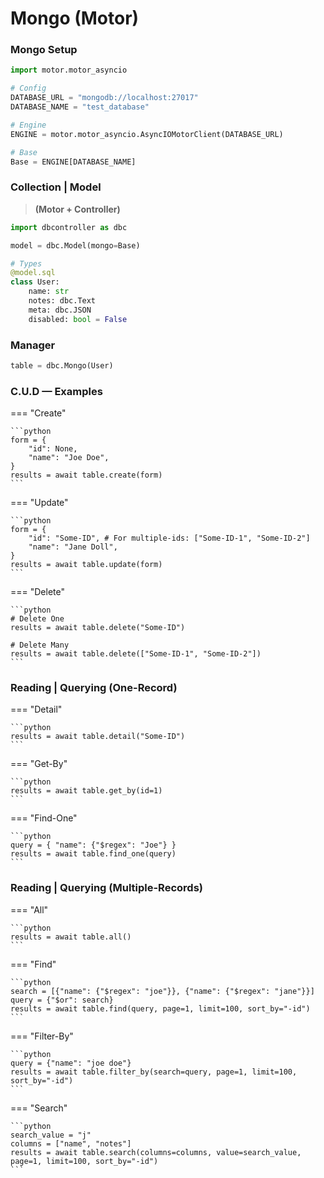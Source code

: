 # Mongo (Motor)

### Mongo Setup

```python
import motor.motor_asyncio

# Config
DATABASE_URL = "mongodb://localhost:27017"
DATABASE_NAME = "test_database"

# Engine
ENGINE = motor.motor_asyncio.AsyncIOMotorClient(DATABASE_URL)

# Base
Base = ENGINE[DATABASE_NAME]
```

### Collection | Model

> **(Motor + Controller)**

```python
import dbcontroller as dbc

model = dbc.Model(mongo=Base)

# Types
@model.sql
class User:
    name: str
    notes: dbc.Text
    meta: dbc.JSON
    disabled: bool = False
```

### Manager

```python
table = dbc.Mongo(User)
```

### **C.U.D** — Examples

=== "Create"

    ```python
    form = {
        "id": None,
        "name": "Joe Doe",
    }
    results = await table.create(form)
    ```

=== "Update"

    ```python
    form = {
        "id": "Some-ID", # For multiple-ids: ["Some-ID-1", "Some-ID-2"]
        "name": "Jane Doll",
    }
    results = await table.update(form)
    ```

=== "Delete"

    ```python
    # Delete One
    results = await table.delete("Some-ID")

    # Delete Many
    results = await table.delete(["Some-ID-1", "Some-ID-2"])
    ```

### **Reading** | Querying (**One**-Record)

=== "Detail"

    ```python
    results = await table.detail("Some-ID")
    ```

=== "Get-By"

    ```python
    results = await table.get_by(id=1)
    ```

=== "Find-One"

    ```python
    query = { "name": {"$regex": "Joe"} }
    results = await table.find_one(query)
    ```

### **Reading** | Querying (**Multiple**-Records)

=== "All"

    ```python
    results = await table.all()
    ```

=== "Find"

    ```python
    search = [{"name": {"$regex": "joe"}}, {"name": {"$regex": "jane"}}]
    query = {"$or": search}
    results = await table.find(query, page=1, limit=100, sort_by="-id")
    ```

=== "Filter-By"

    ```python
    query = {"name": "joe doe"}
    results = await table.filter_by(search=query, page=1, limit=100, sort_by="-id")
    ```

=== "Search"

    ```python
    search_value = "j"
    columns = ["name", "notes"]
    results = await table.search(columns=columns, value=search_value, page=1, limit=100, sort_by="-id")
    ```
